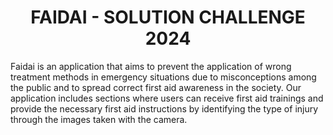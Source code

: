 
# <h1 align="center">FAIDAI - SOLUTION CHALLENGE 2024</h1>

Faidai is an application that aims to prevent the application of wrong treatment methods in emergency situations due to misconceptions among the public and to spread correct first aid awareness in the society. Our application includes sections where users can receive first aid trainings and provide the necessary first aid instructions by identifying the type of injury through the images taken with the camera.
